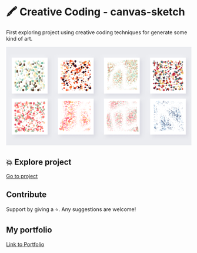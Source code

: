 # 🖍 Creative Coding - canvas-sketch

First exploring project using creative coding techniques for generate some kind of art.

![Image cover](images/creative-coding.jpg)

## 💥 Explore project 

[Go to project](http://www.martamullor.com/projects/canvas)

## Contribute

Support by giving a ⭐. 
Any suggestions are welcome!

## My portfolio

[Link to Portfolio](http://www.martamullor.com/)
